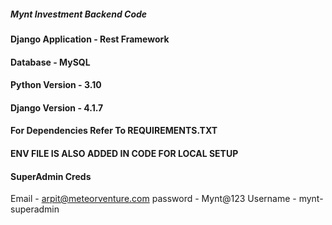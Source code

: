 ##### Mynt Investment Backend Code ####

#### Django Application - Rest Framework ####

#### Database - MySQL ####

#### Python Version - 3.10 ####

#### Django Version - 4.1.7 ####

#### For Dependencies Refer To REQUIREMENTS.TXT ####

#### ENV FILE IS ALSO ADDED IN CODE FOR LOCAL SETUP ####

#### SuperAdmin Creds ####
Email - arpit@meteorventure.com
password - Mynt@123
Username - mynt-superadmin